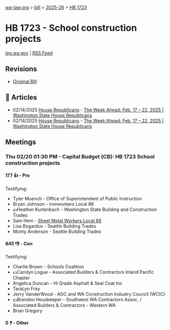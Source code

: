 [wa-law.org](/) > [bill](/bill/) > [2025-26](/bill/2025-26/) > [HB 1723](/bill/2025-26/hb/1723/)

# HB 1723 - School construction projects
[leg.wa.gov](https://app.leg.wa.gov/billsummary?BillNumber=1723&Year=2025&Initiative=false) | [RSS Feed](./rss.xml)

## Revisions
* [Original Bill](1/)

## 📰 Articles
* 02/14/2025 [House Republicans](/org/house_republicans/) - [The Week Ahead: Feb. 17 – 22, 2025 | Washington State House Republicans](http://houserepublicans.wa.gov/week/the-week-ahead-feb-17-22-2025/#:~:text=HB%201723)
* 02/14/2025 [House Republicans](/org/house_republicans/) - [The Week Ahead: Feb. 17 – 22, 2025 | Washington State House Republicans](https://houserepublicans.wa.gov/week/the-week-ahead-feb-17-22-2025/#:~:text=HB%201723)

## Meetings
### Thu 02/20 01:30 PM - Capital Budget (CB): HB 1723 School construction projects
#### 177 👍 - Pro
Testifying:
* Tyler Muench - Office of Superintendent of Public Instruction
* Bryan Johnson - Ironworkers Local 86
* 💵Heather Kurtenbach - Washington State Building and Construction Trades
* Sam Hem - [Sheet Metal Workers Local 66](/org/sheet_metal_workers_local_66/)
* Lisa Bogardus - Seattle Building Trades
* Monty Anderson - Seattle Building Trades

#### 845 👎 - Con
Testifying:
* Charlie Brown - Schools Coalition
* 💵Carolyn Logue - Associated Builders & Contractors Inland Pacific Chapter
* Angelica Duncan - Hi Grade Asphalt & Seal Coat Inc
* TaraLyn Fray
* Jerry VanderWood - AGC and WA Construction Industry Council (WCIC)
* 💵Brandon Houskeeper - Southwest WA Contractors Assoc. / Associated Builders & Contractors - Western WA
* Brian Gregory

#### 0 ❓ - Other
